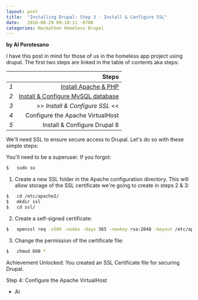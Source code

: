 ```yaml
---
layout: post
title:  "Installing Drupal: Step 3 - Install & Configure SSL"
date:   2016-08-29 09:10:11 -0700
categories: Hackathon Homeless Drupal
---
```

**by Al Porotesano**

I have this post in mind for those of us in the homeless app project using drupal. The first two steps are linked in the table of contents aka steps:

| 		|  Steps |
|:----------|-------------:|
| *1*	| [Install Apache & PHP](http://nobleexperiment.github.io/hackathon/homeless/drupal/2016/08/24/Installing_Drupal_step1.html) |
| *2*	| [Install & Configure MySQL database](http://nobleexperiment.github.io/hackathon/homeless/drupal/2016/08/25/Installing_Drupal_step2.html) |
| *3*	| >> *Install & Configure SSL* << |
| *4*	| Configure the Apache VirtualHost |
| *5*	| Install & Configure Drupal 8 |

We'll need SSL to ensure secure access to Drupal. Let's do so with these simple steps:

You'll need to be a superuser. If you forgot:

```sh
$ 	sudo su
```

1. Create a new SSL folder in the Apache configuration directory. This will allow storage of the SSL certificate we're going to create in steps 2 & 3:

```sh
$ 	cd /etc/apache2/
$ 	mkdir ssl
$ 	cd ssl/
```

2. Create a self-signed certificate:

```sh
$ 	openssl req -x509 -nodes -days 365 -newkey rsa:2048 -keyout /etc/apache2/ssl/drupalssl.key -out /etc/apache2/ssl/drupalssl.crt
```

3. Change the permission of the certificate file:

```sh
$ 	chmod 600 *
```

Achievement Unlocked: You created an SSL Certificate file for securing Drupal.

Step 4: Configure the Apache VirtualHost

- Al
